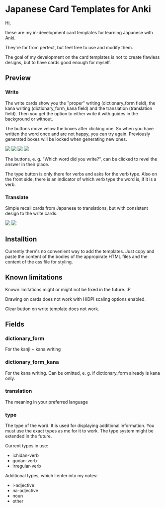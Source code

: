 # Japanese Card Templates for Anki

Hi,

these are my in-development card templates for learning Japanese with Anki.

They're far from perfect, but feel free to use and modify them.

The goal of my development on the card templates is not to create flawless designs, but to have cards good enough for myself.

## Preview

### Write

The write cards show you the "proper" writing (dictionary_form field), the kana writing (dictionary_form_kana field) and the translation (translation field). Then you get the option to either write it with guides in the background or without.

The buttons move velow the boxes after clicking one. So when you have written the word once and are not happy, you can try again. Previously generated boxes will be locked when generating new ones.

<img style="max-height:50vh" src="preview/write_front.PNG"></img>
<img style="max-height:50vh" src="preview/write_front_guides.PNG"></img>
<img style="max-height:50vh" src="preview/write_front_empty_boxes.PNG"></img>
<img style="max-height:50vh" src="preview/write_back.PNG"></img>

The buttons, e. g. "Which word did you write?", can be clicked to revel the answer in their place.

The type button is only there for verbs and asks for the verb type. Also on the front side, there is an indicator of which verb type the word is, if it is a verb.

### Translate

Simple recall cards from Japanese to translations, but with consistent design to the write cards.

<img style="max-height:50vh" src="preview/translate_front.PNG"></img>
<img style="max-height:50vh" src="preview/translate_back.PNG"></img>

## Installtion

Currently there's no convenient way to add the templates. Just copy and paste the content of the bodies of the appropirate HTML files and the content of the css file for styling.

## Known limitations

Known limitations might or might not be fixed in the future. :P

Drawing on cards does not work with HiDPI scaling options enabled.

Clear button on write template does not work.

## Fields

### dictionary_form

For the kanji + kana writing

### dictionary_form_kana

For the kana writing. Can be omitted, e. g. if dictionary_form already is kana only.

### translation

The meaning in your preferred language

### type

The type of the word. It is used for displaying additional information. You must use the exact types as me for it to work. The type system might be extended in the future.

Current types in use:

* ichidan-verb
* godan-verb
* irregular-verb

Additional types, which I enter into my notes:

* i-adjective
* na-adjective
* noun
* other
